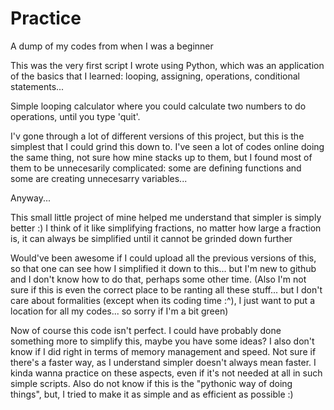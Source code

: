 # Practice
A dump of my codes from when I was a beginner

This was the very first script I wrote using Python, which was an application of the basics that I learned:
looping, assigning, operations, conditional statements...

Simple looping calculator where you could calculate two numbers to do operations, until you type 'quit'.



I'v gone through a lot of different versions of this project, but this is the simplest that I could grind this down to.
I've seen a lot of codes online doing the same thing, not sure how mine stacks up to them,
but I found most of them to be unnecesarily complicated: some are defining functions and some are creating unnecesarry variables...

Anyway...

This small little project of mine helped me understand that simpler is simply better :)
I think of it like simplifying fractions,
no matter how large a fraction is, it can always be simplified until it cannot be grinded down further

Would've been awesome if I could upload all the previous versions of this, so that one can see how I simplified it down to this...
but I'm new to github and I don't know how to do that, perhaps some other time. 
(Also I'm not sure if this is even the correct place to be ranting all these stuff... but I don't care about formalities (except when its coding time :^),
I just want to put a location for all my codes... so sorry if I'm a bit green)

Now of course this code isn't perfect. I could have probably done something more to simplify this, maybe you have some ideas? 
I also don't know if I did right in terms of memory management and speed. Not sure if there's a faster way, as I understand simpler doesn't always mean faster.
I kinda wanna practice on these aspects, even if it's not needed at all in such simple scripts.
Also do not know if this is the "pythonic way of doing things", but, I tried to make it as simple and as efficient as possible :)


